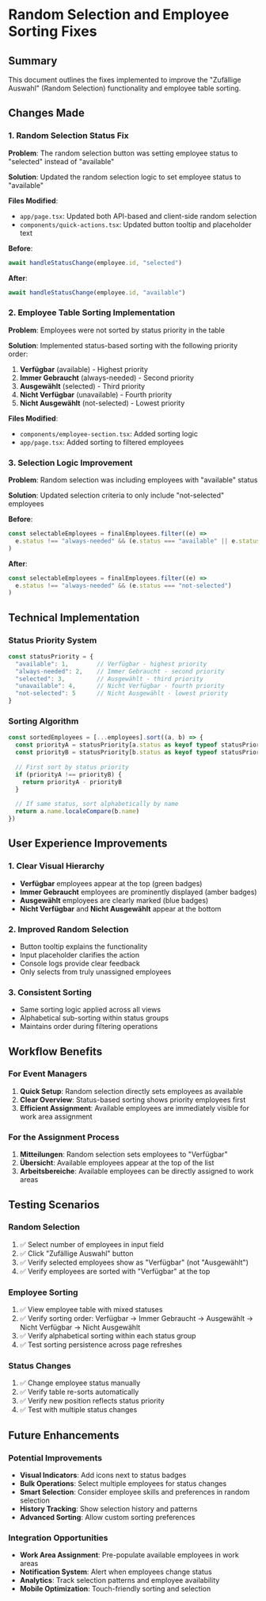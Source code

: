 # Random Selection and Employee Sorting Fixes

## Summary
This document outlines the fixes implemented to improve the "Zufällige Auswahl" (Random Selection) functionality and employee table sorting.

## Changes Made

### 1. Random Selection Status Fix

**Problem**: The random selection button was setting employee status to "selected" instead of "available"

**Solution**: Updated the random selection logic to set employee status to "available"

**Files Modified**:
- `app/page.tsx`: Updated both API-based and client-side random selection
- `components/quick-actions.tsx`: Updated button tooltip and placeholder text

**Before**:
```typescript
await handleStatusChange(employee.id, "selected")
```

**After**:
```typescript
await handleStatusChange(employee.id, "available")
```

### 2. Employee Table Sorting Implementation

**Problem**: Employees were not sorted by status priority in the table

**Solution**: Implemented status-based sorting with the following priority order:

1. **Verfügbar** (available) - Highest priority
2. **Immer Gebraucht** (always-needed) - Second priority  
3. **Ausgewählt** (selected) - Third priority
4. **Nicht Verfügbar** (unavailable) - Fourth priority
5. **Nicht Ausgewählt** (not-selected) - Lowest priority

**Files Modified**:
- `components/employee-section.tsx`: Added sorting logic
- `app/page.tsx`: Added sorting to filtered employees

### 3. Selection Logic Improvement

**Problem**: Random selection was including employees with "available" status

**Solution**: Updated selection criteria to only include "not-selected" employees

**Before**:
```typescript
const selectableEmployees = finalEmployees.filter((e) => 
  e.status !== "always-needed" && (e.status === "available" || e.status === "not-selected")
)
```

**After**:
```typescript
const selectableEmployees = finalEmployees.filter((e) => 
  e.status !== "always-needed" && (e.status === "not-selected")
)
```

## Technical Implementation

### Status Priority System
```typescript
const statusPriority = {
  "available": 1,        // Verfügbar - highest priority
  "always-needed": 2,    // Immer Gebraucht - second priority  
  "selected": 3,         // Ausgewählt - third priority
  "unavailable": 4,      // Nicht Verfügbar - fourth priority
  "not-selected": 5      // Nicht Ausgewählt - lowest priority
}
```

### Sorting Algorithm
```typescript
const sortedEmployees = [...employees].sort((a, b) => {
  const priorityA = statusPriority[a.status as keyof typeof statusPriority] || 999
  const priorityB = statusPriority[b.status as keyof typeof statusPriority] || 999
  
  // First sort by status priority
  if (priorityA !== priorityB) {
    return priorityA - priorityB
  }
  
  // If same status, sort alphabetically by name
  return a.name.localeCompare(b.name)
})
```

## User Experience Improvements

### 1. Clear Visual Hierarchy
- **Verfügbar** employees appear at the top (green badges)
- **Immer Gebraucht** employees are prominently displayed (amber badges)
- **Ausgewählt** employees are clearly marked (blue badges)
- **Nicht Verfügbar** and **Nicht Ausgewählt** appear at the bottom

### 2. Improved Random Selection
- Button tooltip explains the functionality
- Input placeholder clarifies the action
- Console logs provide clear feedback
- Only selects from truly unassigned employees

### 3. Consistent Sorting
- Same sorting logic applied across all views
- Alphabetical sub-sorting within status groups
- Maintains order during filtering operations

## Workflow Benefits

### For Event Managers
1. **Quick Setup**: Random selection directly sets employees as available
2. **Clear Overview**: Status-based sorting shows priority employees first
3. **Efficient Assignment**: Available employees are immediately visible for work area assignment

### For the Assignment Process
1. **Mitteilungen**: Random selection sets employees to "Verfügbar"
2. **Übersicht**: Available employees appear at the top of the list
3. **Arbeitsbereiche**: Available employees can be directly assigned to work areas

## Testing Scenarios

### Random Selection
1. ✅ Select number of employees in input field
2. ✅ Click "Zufällige Auswahl" button
3. ✅ Verify selected employees show as "Verfügbar" (not "Ausgewählt")
4. ✅ Verify employees are sorted with "Verfügbar" at the top

### Employee Sorting
1. ✅ View employee table with mixed statuses
2. ✅ Verify sorting order: Verfügbar → Immer Gebraucht → Ausgewählt → Nicht Verfügbar → Nicht Ausgewählt
3. ✅ Verify alphabetical sorting within each status group
4. ✅ Test sorting persistence across page refreshes

### Status Changes
1. ✅ Change employee status manually
2. ✅ Verify table re-sorts automatically
3. ✅ Verify new position reflects status priority
4. ✅ Test with multiple status changes

## Future Enhancements

### Potential Improvements
- **Visual Indicators**: Add icons next to status badges
- **Bulk Operations**: Select multiple employees for status changes
- **Smart Selection**: Consider employee skills and preferences in random selection
- **History Tracking**: Show selection history and patterns
- **Advanced Sorting**: Allow custom sorting preferences

### Integration Opportunities
- **Work Area Assignment**: Pre-populate available employees in work areas
- **Notification System**: Alert when employees change status
- **Analytics**: Track selection patterns and employee availability
- **Mobile Optimization**: Touch-friendly sorting and selection